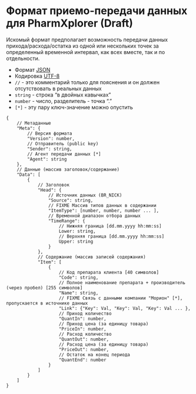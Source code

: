 Формат приемо-передачи данных для PharmXplorer (Draft)
=======================================================

Искомый формат предполагает возможность передачи данных прихода/расхода/остатка из одной или нескольких точек за определенный временной интервал, как всех вместе, так и по отдельности. 

* Формат [JSON](http://json.org/json-ru.html)
* Кодировка [UTF-8](http://ru.wikipedia.org/wiki/UTF-8)
* `//` - это комментарий только для пояснения и он должен отсутствовать в реальных данных
* `string` - строка “в двойных кавычках”
* `number` - число, разделитель - точка “.”
* `[*]` - эту пару ключ-значение можно опустить

```
{
	// Метаданные
	"Meta": {
		// Версия формата
		"Version": number,
		// Отправитель (public key)
		"Sender": string,
		// Агент передачи данных [*]
		"Agent": string
	},
	// Данные (массив заголовок/содержание)
	"Data": [
		{
			// Заголовок
			"Head": {
				// Источник данных (BR_NICK)
				"Source": string,
				// FIXME Массив типов данных в содержании
				"ItemType": [number, number, number	... ],
				// Временной диапазон отбора данных
				"TimeRange": {
					// Нижняя граница [dd.mm.yyyy hh:mm:ss]
					Lower: string,
					// Верхняя граница [dd.mm.yyyy hh:mm:ss]
					Upper: string
				}
			},
			// Содержание (массив записей содержания)
			"Item": [
				{
					// Код препарата клиента [40 символов]
					"Code": string,
					// Полное наименование препарата + производитель (через пробел) [255 символов]
	 				"Name": string,
	 				// FIXME Связь с данными компании "Морион" [*], пропускается в источнике данных
					"Link": {"Key": Val, "Key": Val, "Key": Val	...	},	 
					// Приход количество
					"QuantIn": number,
					// Приход цена (за единицу товара)
					"PriceIn": number,
					// Расход количество
					"QuantOut": number,
					// Расход цена (за единицу товара)
					"PriceOut": number,
					// Остаток на конец периода
					"QuantEnd": number
				}
			]
		}
	]
}
```
